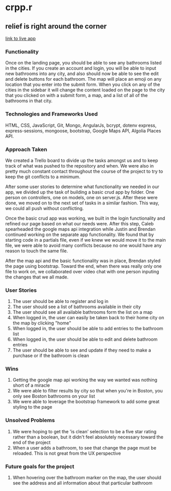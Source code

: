 # crpp.r
## relief is right around the corner

[link to live app](https://crppr.herokuapp.com/)

### Functionality
Once on the landing page, you should be able to see any bathrooms listed in the cities. If you create an account and login, you will be able to input new bathrooms into any city, and also should now be able to see the edit and delete buttons for each bathroom. The map will place an emoji on any location that you enter into the submit form. When you click on any of the cities in the sidebar it will change the content loaded on the page to the city that you clicked on with a submit form, a map, and a list of all of the bathrooms in that city.

### Technologies and Frameworks Used

HTML, CSS, JavaScript, Git, Mongo, AngularJs, bcrypt, dotenv express, express-sessions, mongoose, bootstrap, Google Maps API, Algolia Places API.

### Approach Taken
We created a Trello board to divide up the tasks amongst us and to keep track of what was pushed to the repository and when.  We were also in pretty much constant contact throughout the course of the project to try to keep the git conflicts to a minimum.

After some user stories to determine what functionality we needed in our app, we divided up the task of building a basic crud app by folder.  One person on controllers, one on models, one on server.js.  After these were done, we moved on to the next set of tasks in a similar fashion. This way, we could all push without conflicting.  

Once the basic crud app was working, we built in the login functionality and refined our page based on what our needs were.  After this step, Caleb spearheaded the google maps api integration while Justin and Brendan continued working on the separate app functionality.  We found that by starting code in a partials file, even if we knew we would move it to the main file, we were able to avoid many conflicts because no one would have any reason to touch the same file.

After the map api and the basic functionality was in place, Brendan styled the page using bootstrap.  Toward the end, when there was really only one file to work on, we collaborated over video chat with one person inputing the changes that we all made.

### User Stories
1. The user should be able to register and log in
2. The user should see a list of bathrooms available in their city
3. The user should see all available bathrooms form the list on a map
4. When logged in, the user can easily be taken back to their home city on the map by clicking "home"
5. When logged in, the user should be able to add entries to the bathroom list
6. When logged in, the user should be able to edit and delete bathroom entries
7. The user should be able to see and update if they need to make a purchase or if the bathroom is clean

### Wins
1. Getting the google map api working the way we wanted was nothing short of a miracle
2. We were able to filter results by city so that when you're in Boston, you only see Boston bathrooms on your list
3. We were able to leverage the bootstrap framework to add some great styling to the page



### Unsolved Problems

1. We were hoping to get the 'is clean' selection to be a five star rating rather than a boolean, but it didn't feel absolutely necessary toward the end of the project
2. When a user adds a bathroom, to see that change the page must be reloaded. This is not great from the UX perspective


### Future goals for the project 

1. When hovering over the bathroom marker on the map, the user should see the address and all information about that particular bathroom
